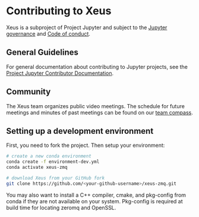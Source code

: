 # Contributing to Xeus

Xeus is a subproject of Project Jupyter and subject to the [Jupyter governance](https://github.com/jupyter/governance) and [Code of conduct](https://github.com/jupyter/governance/blob/master/conduct/code_of_conduct.md).

## General Guidelines

For general documentation about contributing to Jupyter projects, see the [Project Jupyter Contributor Documentation](https://jupyter.readthedocs.io/en/latest/contributor/content-contributor.html).

## Community

The Xeus team organizes public video meetings. The schedule for future meetings and minutes of past meetings can be found on our [team compass](https://jupyter-xeus.github.io/).

## Setting up a development environment

First, you need to fork the project. Then setup your environment:

```bash
# create a new conda environment
conda create -f environment-dev.yml
conda activate xeus-zmq

# download Xeus from your GitHub fork
git clone https://github.com/<your-github-username>/xeus-zmq.git
```

You may also want to install a C++ compiler, cmake, and pkg-config from conda if they are not available on your system. Pkg-config is required at build time for locating zeromq and OpenSSL.

